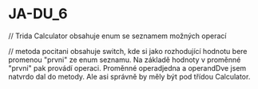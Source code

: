 # JA-DU_6


// Trida Calculator obsahuje enum se seznamem možných operací

// metoda pocitani obsahuje switch, kde si jako rozhodující hodnotu bere promenou "prvni" ze enum seznamu. Na základě hodnoty v proměnné "prvni" pak provádí operaci. Proměnné operadjedna a operandDve jsem natvrdo dal do metody. Ale asi správně by měly být pod třídou Calculator.